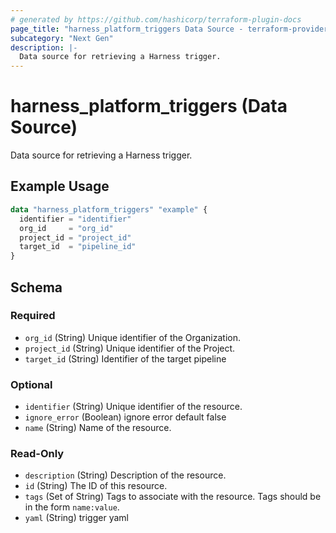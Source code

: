 ```yaml
---
# generated by https://github.com/hashicorp/terraform-plugin-docs
page_title: "harness_platform_triggers Data Source - terraform-provider-harness"
subcategory: "Next Gen"
description: |-
  Data source for retrieving a Harness trigger.
---
```


# harness_platform_triggers (Data Source)

Data source for retrieving a Harness trigger.

## Example Usage

```terraform
data "harness_platform_triggers" "example" {
  identifier = "identifier"
  org_id     = "org_id"
  project_id = "project_id"
  target_id  = "pipeline_id"
}
```

<!-- schema generated by tfplugindocs -->
## Schema

### Required

- `org_id` (String) Unique identifier of the Organization.
- `project_id` (String) Unique identifier of the Project.
- `target_id` (String) Identifier of the target pipeline

### Optional

- `identifier` (String) Unique identifier of the resource.
- `ignore_error` (Boolean) ignore error default false
- `name` (String) Name of the resource.

### Read-Only

- `description` (String) Description of the resource.
- `id` (String) The ID of this resource.
- `tags` (Set of String) Tags to associate with the resource. Tags should be in the form `name:value`.
- `yaml` (String) trigger yaml


